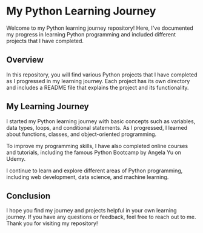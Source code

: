 # My Python Learning Journey
Welcome to my Python learning journey repository! Here, I've documented my progress in learning Python programming and included different projects that I have completed.
## Overview
In this repository, you will find various Python projects that I have completed as I progressed in my learning journey. Each project has its own directory and includes a README file that explains the project and its functionality.
## My Learning Journey
I started my Python learning journey with basic concepts such as variables, data types, loops, and conditional statements. As I progressed, I learned about functions, classes, and object-oriented programming.

To improve my programming skills, I have also completed online courses and tutorials, including the famous Python Bootcamp by Angela Yu on Udemy.

I continue to learn and explore different areas of Python programming, including web development, data science, and machine learning.
## Conclusion
I hope you find my journey and projects helpful in your own learning journey. If you have any questions or feedback, feel free to reach out to me. Thank you for visiting my repository!
